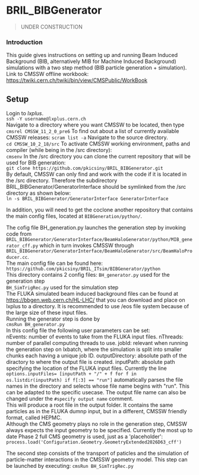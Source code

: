 # BRIL_BIBGenerator
>UNDER CONSTRUCTION
### Introduction
 This guide gives instructions on setting up and running Beam Induced Background (BIB, alternatively MIB for Machine Induced Background) simulations with a two step method (BIB particle generation + simulation).
Link to CMSSW offline workbook: 
https://twiki.cern.ch/twiki/bin/view/CMSPublic/WorkBook

## Setup
Login to _lxplus_. <br>
`ssh -Y username@lxplus.cern.ch` <br>
Navigate to a directory where you want CMSSW to be located, then type <br>
`cmsrel CMSSW_11_2_0_pre6`
To find out about a list of currently available CMSSW releases:
`scram list -a`
Navigate to the source directory. <br>
`cd CMSSW_10_2_18/src`
To activate CMSSW working environment, paths and compiler (while being in the /src directory): <br>
`cmsenv`
In the /src directory you can clone the current repository that will be used for BIB generation: <br>
`git clone https://github.com/pkicsiny/BRIL_BIBGenerator.git` <br>
By default, CMSSW can only find and work with the code if it is located in the /src directory. Therefore the subdirectory BRIL_BIBGenerator/GeneratorInterface should be symlinked from the /src directory as shown below: <br>
`ln -s BRIL_BIBGenerator/GeneratorInterface GeneratorInterface` <br>

In addition, you will need to get the coclone another repository that contains the main config files, located at `BIBGeneration/python/`. <br>

The cofig file BH_generation.py launches the generation step by invoking code from `BRIL_BIBGenerator/GeneratorInterface/BeamHaloGenerator/python/MIB_generator_cff.py` which in turn invokes CMSSW through `BRIL_BIBGenerator/GeneratorInterface/BeamHaloGenerator/src/BeamHaloProducer.cc`. <br>
The main config file can be found here:
`https://github.com/pkicsiny/BRIL_ITsim/BIBGenerator/python` <br>
This directory contains 2 config files: 
`BH_generator.py` used for the generation step<br>
`BH_SimTrigRec.py` used for the simulation step <br>
The FLUKA simulated beam induced background files can be found at https://bbgen.web.cern.ch/HL-LHC/
that you can download and place on lxplus to a directory. It is recommended to use /eos file system because of the large size of these input files. <br>
Running the generator step is done by <br>
`cmsRun BH_generator.py` <br>
In this config file the following user parameters can be set: <br>
nEvents: number of events to take from the FLUKA input files.
nThreads: number of parallel computing threads to use.
jobId: relevant when running the generation step on lxbatch, where the simulation is split into smaller chunks each having a unique job ID.
outputDirectory: absolute path of the diractory to where the output file is created.
inputPath: absolute path specifying the location of the FLUKA input files.
Currently the line
`options.inputFiles= [inputPath + "/" + f for f in os.listdir(inputPath) if f[:3] == "run"]`
automatically parses the file names in the directory and selects whose file name begins with "run". This can be adapted to the specific usecase.
The output file name can also be changed under the `#specify output name` comment. <br>
This will produce a root file in the output folder. It contains the same particles as in the FLUKA dumnp input, but in a different, CMSSW friendly format, called HEPMC. <br>
Although the CMS geometry plays no role in the generation step, CMSSW always expects the input geometry to be specified. Currently the most up to date Phase 2 full CMS geometry is used, just as a 'placeholder': <br>
`process.load('Configuration.Geometry.GeometryExtended2026D63_cff')` <br>

The second step consists of the transport of paticles and the simulation of particle-matter interactions in the CMSSW geometry model. This step can be launched by executing:
`cmsRun BH_SimTrigRec.py` <br>
